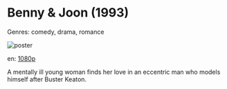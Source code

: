 # Benny &amp; Joon (1993)

Genres: comedy, drama, romance

![poster](http://image.tmdb.org/t/p/w500/2a7amuuML6xvBn6XWV1sPG1Cmd5.jpg)

en:
  [1080p](magnet:?xt=urn:btih:52EF979C7F6A37998964A9BAEFB6D549933D25B5&tr=udp://glotorrents.pw:6969/announce&tr=udp://tracker.opentrackr.org:1337/announce&tr=udp://torrent.gresille.org:80/announce&tr=udp://tracker.openbittorrent.com:80&tr=udp://tracker.coppersurfer.tk:6969&tr=udp://tracker.leechers-paradise.org:6969&tr=udp://p4p.arenabg.ch:1337&tr=udp://tracker.internetwarriors.net:1337)
  


A mentally ill young woman finds her love in an eccentric man who models himself after Buster Keaton.